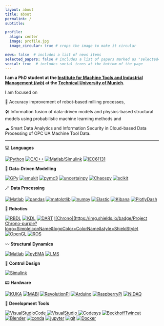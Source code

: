 ```yaml
---
layout: about
title: about
permalink: /
subtitle: 

profile:
  align: center
  image: profile.jpg
  image_circular: true # crops the image to make it circular

news: false  # includes a list of news items
selected_papers: false # includes a list of papers marked as "selected={true}"
social: true  # includes social icons at the bottom of the page
---
```




**I am a PhD student at the [Institute for Machine Tools and Industrial Management (*iwb*)](https://www.mec.ed.tum.de/en/iwb/homepage/) at the [Technical University of Munich](https://www.tum.de/en/).**



I am focused on 

🎯 Accuracy improvement of robot-based milling processes,

🛠️ Information fusion of data-driven models and physics-based structural models using probabilistic machine learning methods and

☁ Smart Data Analytics and Information Security in Cloud-based Data Processing of OPC UA Machine Tool Data.

------

💻 **Languages**

[![Python](https://img.shields.io/badge/Python-white?logo=SimpleIconName&logoColor=ColorName&style=ShieldStyle)](https://www.python.org)
[![C/C++](https://img.shields.io/badge/C/C++-white?logo=SimpleIconName&logoColor=ColorName&style=ShieldStyle)](https://cplusplus.com)
[![Matlab/Simulink](https://img.shields.io/badge/Matlab/Simulink-white?logo=SimpleIconName&logoColor=ColorName&style=ShieldStyle)](https://de.mathworks.com/products/matlab.html)
[![IEC61131](<https://img.shields.io/badge/IEC 61131--3-white?logo=SimpleIconName&logoColor=ColorName&style=ShieldStyle>)](https://de.wikipedia.org/wiki/EN_61131)

  
🧠 **Data-Driven Modelling**

[![GPy](https://img.shields.io/badge/GPy-pink?logo=SimpleIconName&logoColor=ColorName&style=ShieldStyle)](https://github.com/SheffieldML/GPy)
[![emukit](https://img.shields.io/badge/emukit-pink?logo=SimpleIconName&logoColor=ColorName&style=ShieldStyle)](https://github.com/emukit/emukit)
[![pymc3](https://img.shields.io/badge/PyMC3-pink?logo=SimpleIconName&logoColor=ColorName&style=ShieldStyle)](https://github.com/pymc-devs/pymc)
[![uncertainpy](https://img.shields.io/badge/uncertainpy-pink?logo=SimpleIconName&logoColor=ColorName&style=ShieldStyle)](https://github.com/simetenn/uncertainpy)
[![Chaospy](https://img.shields.io/badge/Chaospy-pink?logo=SimpleIconName&logoColor=ColorName&style=ShieldStyle)](https://github.com/jonathf/chaospy)
[![scikit](https://img.shields.io/badge/scikit--learn-pink?logo=SimpleIconName&logoColor=ColorName&style=ShieldStyle)](https://scikit-learn.org/stable/)

  
🪄 **Data Processing**

[![Matlab](https://img.shields.io/badge/Matlab-yellow?logo=SimpleIconName&logoColor=ColorName&style=ShieldStyle)](https://de.mathworks.com/products/matlab.html)
[![pandas](https://img.shields.io/badge/pandas-yellow?logo=SimpleIconName&logoColor=ColorName&style=ShieldStyle)](https://pandas.pydata.org)
[![matplotlib](https://img.shields.io/badge/matplotlib-yellow?logo=SimpleIconName&logoColor=ColorName&style=ShieldStyle)](https://matplotlib.org)
[![numpy](https://img.shields.io/badge/numpy-yellow?logo=SimpleIconName&logoColor=ColorName&style=ShieldStyle)](https://numpy.org)
[![Elastic](https://img.shields.io/badge/Elastic-yellow?logo=SimpleIconName&logoColor=ColorName&style=ShieldStyle)](https://www.elastic.co/de/)
[![Kibana](https://img.shields.io/badge/Kibana-yellow?logo=SimpleIconName&logoColor=ColorName&style=ShieldStyle)](https://www.elastic.co/de/kibana/)
[![PlotlyDash](https://img.shields.io/badge/Plotly/Dash-yellow?logo=SimpleIconName&logoColor=ColorName&style=ShieldStyle)](https://github.com/plotly/dash)
  
👾 **Robotics**

[![RBDL](https://img.shields.io/badge/RBDL-purple?logo=SimpleIconName&logoColor=ColorName&style=ShieldStyle)](https://github.com/ORB-HD/rbdl-orb)
[![KDL](https://img.shields.io/badge/OROCOS--KDL-purple?logo=SimpleIconName&logoColor=ColorName&style=ShieldStyle)](https://orocos.org/wiki/orocos/kdl-wiki.html)
[![DART](https://img.shields.io/badge/DART-purple?logo=SimpleIconName&logoColor=ColorName&style=ShieldStyle)](https://dartsim.github.io)
[![Chrono](https://img.shields.io/badge/Project Chrono-purple?logo=SimpleIconName&logoColor=ColorName&style=ShieldStyle)](https://projectchrono.org)
[![OpenGL](https://img.shields.io/badge/OpenGL-purple?logo=SimpleIconName&logoColor=ColorName&style=ShieldStyle)](https://github.com/mcfletch/pyopengl)
[![ROS](https://img.shields.io/badge/ROS-purple?logo=SimpleIconName&logoColor=ColorName&style=ShieldStyle)](https://www.ros.org)

  
〰 **Structural Dynamics**

[![Matlab](https://img.shields.io/badge/Matlab-black?logo=SimpleIconName&logoColor=ColorName&style=ShieldStyle)](https://de.mathworks.com/products/matlab.html)
[![pyEMA](https://img.shields.io/badge/pyEMA-black?logo=SimpleIconName&logoColor=ColorName&style=ShieldStyle)](https://github.com/ladisk/pyEMA)
[![LMS](https://img.shields.io/badge/LMS-black?logo=SimpleIconName&logoColor=ColorName&style=ShieldStyle)](https://de.wikipedia.org/wiki/LMS_(Unternehmen))

  
🔁 **Control Design**

[![Simulink](https://img.shields.io/badge/Simulink-blue?logo=SimpleIconName&logoColor=ColorName&style=ShieldStyle)](https://de.mathworks.com/products/matlab.html)

  
📟 **Hardware**

[![KUKA](<https://img.shields.io/badge/KUKA KR240 R2500 prime-green?logo=SimpleIconName&logoColor=ColorName&style>)](https://www.kuka.com/)
[![MABI](<https://img.shields.io/badge/MABI Max 100-green?logo=SimpleIconName&logoColor=ColorName&style>)](https://www.mabi-robotic.com/home/intro/)
[![RevolutionPi](<https://img.shields.io/badge/Revolution Pi-green?logo=SimpleIconName&logoColor=ColorName&style>)](https://revolutionpi.de)
[![Arduino](https://img.shields.io/badge/Arduino-green?logo=SimpleIconName&logoColor=ColorName&style=ShieldStyle)](https://www.arduino.cc)
[![RaspberryPi](<https://img.shields.io/badge/Raspberry Pi-green?logo=SimpleIconName&logoColor=ColorName&style=ShieldStyle>)](https://www.raspberrypi.com/)
[![NIDAQ](<https://img.shields.io/badge/NI DAQ-green?logo=SimpleIconName&logoColor=ColorName&style=ShieldStyle>)](https://www.ni.com/en-us/shop/data-acquisition.html)

  
🧰 **Development Tools**

[![VisualStudioCode](<https://img.shields.io/badge/Visual Studio Code-red?logo=SimpleIconName&logoColor=ColorName&style=ShieldStyle>)](https://code.visualstudio.com)
[![VisualStudio](<https://img.shields.io/badge/Visual Studio-red?logo=SimpleIconName&logoColor=ColorName&style=ShieldStyle>)](https://visualstudio.microsoft.com/)
[![Codesys](https://img.shields.io/badge/CODESYS-red?logo=SimpleIconName&logoColor=ColorName&style=ShieldStyle)](https://www.codesys.com)
[![BeckhoffTwincat](<https://img.shields.io/badge/Beckhoff TwinCAT-red?logo=SimpleIconName&logoColor=ColorName&style=ShieldStyle>)](https://www.beckhoff.com/de-de/produkte/automation/twincat/)
[![Blender](https://img.shields.io/badge/Blender-red?logo=SimpleIconName&logoColor=ColorName&style=ShieldStyle)](https://www.blender.org)
[![conda](https://img.shields.io/badge/conda-red?logo=SimpleIconName&logoColor=ColorName&style=ShieldStyle)](https://docs.conda.io/en/latest/)
[![jupyter](https://img.shields.io/badge/jupyter-red?logo=SimpleIconName&logoColor=ColorName&style=ShieldStyle)](https://jupyter.org)
[![git](https://img.shields.io/badge/git-red?logo=SimpleIconName&logoColor=ColorName&style=ShieldStyle)](https://git-scm.com)
[![Docker](https://img.shields.io/badge/Docker-red?logo=SimpleIconName&logoColor=ColorName&style=ShieldStyle)](https://www.docker.com)
